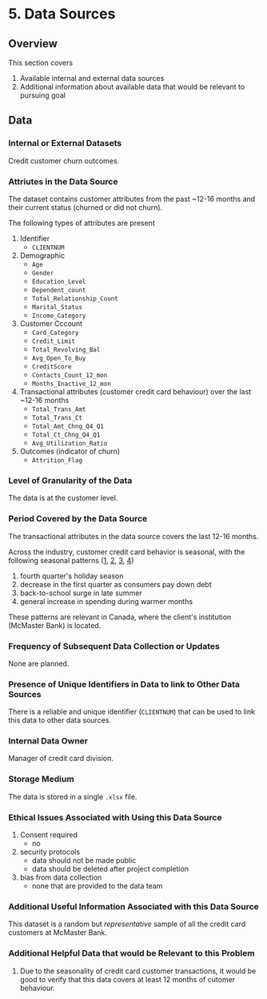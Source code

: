 # 5. Data Sources

## Overview

This section covers

1. Available internal and external data sources
2. Additional information about available data that would be relevant to pursuing goal

## Data

### Internal or External Datasets

Credit customer churn outcomes.

### Attriutes in the Data Source

The dataset contains customer attributes from the past ~12-16 months and their current status (churned or did not churn).

The following types of attributes are present

1. Identifier
   - `CLIENTNUM`
2. Demographic
   - `Age`
   - `Gender`
   - `Education_Level`
   - `Dependent_count`
   - `Total_Relationship_Count`
   - `Marital_Status`
   - `Income_Category`
2. Customer Cccount
   - `Card_Category`
   - `Credit_Limit`
   - `Total_Revolving_Bal`
   - `Avg_Open_To_Buy`
   - `CreditScore`
   - `Contacts_Count_12_mon`
   - `Months_Inactive_12_mon`
3. Transactional attributes (customer credit card behaviour) over the last ~12-16 months
   - `Total_Trans_Amt`
   - `Total_Trans_Ct`
   - `Total_Amt_Chng_Q4_Q1`
   - `Total_Ct_Chng_Q4_Q1`
   - `Avg_Utilization_Ratio`
4. Outcomes (indicator of churn)
   - `Attrition_Flag`

### Level of Granularity of the Data

The data is at the customer level.

### Period Covered by the Data Source

The transactional attributes in the data source covers the last 12-16 months.

Across the industry, customer credit card behavior is seasonal, with the following seasonal patterns ([1](https://www.rbc.com/en/thought-leadership/economics/featured-insights/rbc-consumer-spending-tracker/), [2](https://www.consumerfinance.gov/about-us/blog/aggregate-credit-card-borrowing-exhibits-end-year-seasonal-patterns-which-vary-across-different-sets-consumers/), [3](https://libertystreeteconomics.newyorkfed.org/2021/11/credit-card-trends-begin-to-normalize-after-pandemic-paydown/), [4](https://www.experian.com/blogs/insights/holiday-consumer-credit-card-spending/#:~:text=Tis%27%20the%20season%20for%20hefty%20consumer%20credit%20card%20spending%20%2D%20Experian%20Insights.))

1. fourth quarter's holiday season
2. decrease in the first quarter as consumers pay down debt
3. back-to-school surge in late summer
4. general increase in spending during warmer months

These patterns are relevant in Canada, where the client's institution (McMaster Bank) is located.

### Frequency of Subsequent Data Collection or Updates

None are planned.

### Presence of Unique Identifiers in Data to link to Other Data Sources

There is a reliable and unique identifier (`CLIENTNUM`) that can be used to link this data to other data sources.

### Internal Data Owner

Manager of credit card division.

### Storage Medium

The data is stored in a single `.xlsx` file.

### Ethical Issues Associated with Using this Data Source

1. Consent required
   - no
2. security protocols
   - data should not be made public
   - data should be deleted after project completion
3. bias from data collection
   - none that are provided to the data team

### Additional Useful Information Associated with this Data Source

This dataset is a random but *representative* sample of all the credit card customers at McMaster Bank.

### Additional Helpful Data that would be Relevant to this Problem

1. Due to the seasonality of credit card customer transactions, it would be good to verify that this data covers at least 12 months of cutomer behaviour.
